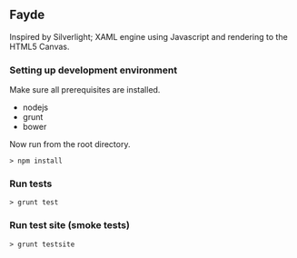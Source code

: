 ## Fayde
Inspired by Silverlight; XAML engine using Javascript and rendering to the HTML5 Canvas.

### Setting up development environment

Make sure all prerequisites are installed.
* nodejs
* grunt
* bower

Now run from the root directory.

    > npm install

### Run tests

    > grunt test

### Run test site (smoke tests)

    > grunt testsite